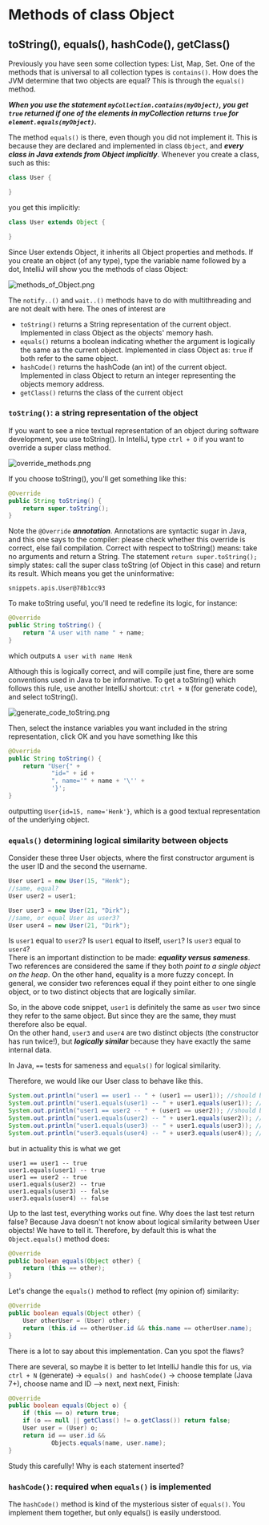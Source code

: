 # Methods of class Object
## toString(), equals(), hashCode(), getClass()

Previously you have seen some collection types: List, Map, Set. 
One of the methods that is universal to all collection types is `contains()`. 
How does the JVM determine that two objects are equal?
This is through the `equals()` method.

**_When you use the statement `myCollection.contains(myObject)`, you get `true` returned if one of the elements in myCollection returns `true` for `element.equals(myObject)`._**

The method `equals()` is there, even though you did not implement it. This is because they are declared and implemented in class `Object`, and **_every class in Java extends from Object implicitly_**. Whenever you create a class, such as this:

```java
class User {

}
```

you get this implicitly:

```java
class User extends Object {

}
```

Since User extends Object, it inherits all Object properties and methods. If you create an object (of any type), type the variable name followed by a dot, IntelliJ will show you the methods of class Object:

![methods_of_Object.png](figures/methods_of_Object.png)

The `notify..()` and `wait..()` methods have to do with multithreading and are not dealt with here. 
The ones of interest are

- `toString()` returns a String representation of the current object. Implemented in class Object as the objects' memory hash.
- `equals()` returns a boolean indicating whether the argument 
is logically the same as the current object. Implemented in class Object as: `true` if both refer to the same object.
- `hashCode()` returns the hashCode (an int) of the current object. Implemented in class Object to return an integer representing the objects memory address.
- `getClass()` returns the class of the current object

### `toString()`: a string representation of the object

If you want to see a nice textual representation of an object during software development, you use toString(). 
In IntelliJ, type `ctrl + O` if you want to override a super class method.

![override_methods.png](figures/override_methods.png)

If you choose toString(), you'll get something like this:

```java
@Override
public String toString() {
    return super.toString();
}
```

Note the `@Override` **_annotation_**. 
Annotations are syntactic sugar in Java, and this one says to the compiler: 
please check whether this override is correct, else fail compilation.
Correct with respect to toString() means: take no arguments and return a String.
The statement `return super.toString();` simply states: call the super class toString (of Object in this case) and return its result. Which means you get the uninformative:

`snippets.apis.User@78b1cc93`

To make toString useful, you'll need te redefine its logic, for instance:

```java
@Override
public String toString() {
    return "A user with name " + name;
}
```

which outputs `A user with name Henk`

Although this is logically correct, and will compile just fine, there are some conventions used in Java to be informative. To get a toString() which follows this rule, use another IntelliJ shortcut: `ctrl + N` (for generate code), and select toString().

![generate_code_toString.png](figures/generate_code_toString.png)

Then, select the instance variables you want included in the string representation, click OK and you have something like this

```java
@Override
public String toString() {
    return "User{" +
            "id=" + id +
            ", name='" + name + '\'' +
            '}';
}
```

outputting `User{id=15, name='Henk'}`, which is a good textual representation of the underlying object.

### `equals()` determining logical similarity between objects

Consider these three User objects, where the first constructor argument is the user ID and the second the username.

```java
User user1 = new User(15, "Henk");
//same, equal?
User user2 = user1;

User user3 = new User(21, "Dirk");
//same, or equal User as user3?
User user4 = new User(21, "Dirk");
```

Is `user1` equal to `user2`? Is `user1` equal to itself, `user1`? Is `user3` equal to `user4`?  
There is an important distinction to be made: **_equality versus sameness_**. 
Two references are considered the same if they both _point to a single object on the heap_. 
On the other hand, equality is a more fuzzy concept. In general, we consider 
two references equal if they point either to one single object,
or to two distinct objects that are logically similar.

So, in the above code snippet, `user1` is definitely the same as `user` two since they refer to the same object. 
But since they are the same, they must therefore also be equal.  
On the other hand, `user3` and `user4` are two distinct objects (the constructor has run twice!), 
but **_logically similar_** because they have exactly the same internal data.

In Java, `==` tests for sameness and `equals()` for logical similarity.

Therefore, we would like our User class to behave like this.

```java
System.out.println("user1 == user1 -- " + (user1 == user1)); //should be true
System.out.println("user1.equals(user1) -- " + user1.equals(user1)); //should be true
System.out.println("user1 == user2 -- " + (user1 == user2)); //should be true
System.out.println("user1.equals(user2) -- " + user1.equals(user2)); //should be true
System.out.println("user1.equals(user3) -- " + user1.equals(user3)); //should be false
System.out.println("user3.equals(user4) -- " + user3.equals(user4)); //should be true!
```

but in actuality this is what we get

```
user1 == user1 -- true
user1.equals(user1) -- true
user1 == user2 -- true
user1.equals(user2) -- true
user1.equals(user3) -- false
user3.equals(user4) -- false
```

Up to the last test, everything works out fine. Why does the last test return false? Because Java doesn't not know about logical similarity between User objects! We have to tell it. Therefore, by default this is what the `Object.equals()` method does:

```java
@Override
public boolean equals(Object other) {
    return (this == other);
}
```

Let's change the `equals()` method to reflect (my opinion of) similarity:

```java
@Override
public boolean equals(Object other) {
    User otherUser = (User) other;
    return (this.id == otherUser.id && this.name == otherUser.name);
}
```

There is a lot to say about this implementation. Can you spot the flaws?

There are several, so maybe it is better to let IntelliJ handle this for us, via `ctrl + N` (generate) -> `equals() and hashCode()` -> choose template (Java 7+), choose name and ID --> next, next next, Finish:

```java
@Override
public boolean equals(Object o) {
    if (this == o) return true;
    if (o == null || getClass() != o.getClass()) return false;
    User user = (User) o;
    return id == user.id &&
            Objects.equals(name, user.name);
}
```

Study this carefully! Why is each statement inserted?

### `hashCode()`: required when `equals()` is implemented

The `hashCode()` method is kind of the mysterious sister of `equals()`. You implement them together, but only equals() is easily understood. 


